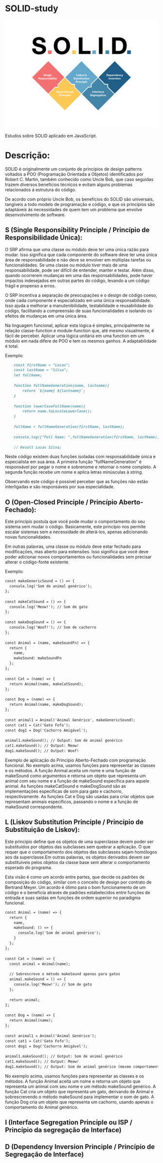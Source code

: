# SOLID-study

![img](./README/SOLID.png)

Estudos sobre SOLID aplicado em JavaScript.

# Descrição:

SOLID é originalmente um conjunto de princípios de design patterns voltados a POO (Programação Orientada a Objetos) identificados por Robert C. Martin, também conhecido como Uncle Bob, que caso seguidas trazem diversos benefícios técnicos e evitam alguns problemas relacionados á estrutura do código.

De acordo com próprio Uncle Bob, os benefícios do SOLID são universais, tangíveis a todo modelo de programação e código, e que os princípios são adaptáveis ás necessidades de quem tem um problema que envolve desenvolvimento de software.


## S (Single Responsibility Principle / Princípio de Responsibilidade Única):

O SRP afirma que uma classe ou módulo deve ter uma única razão para mudar. Isso significa que cada componente do software deve ter uma única área de responsabilidade e não deve se envolver em múltiplas tarefas ou funcionalidades. Se uma classe ou módulo tiver mais de uma responsabilidade, pode ser difícil de entender, manter e testar. Além disso, quando ocorrerem mudanças em uma das responsabilidades, pode haver impactos indesejados em outras partes do código, levando a um código frágil e propenso a erros.

O SRP incentiva a separação de preocupações e o design de código coeso, onde cada componente é especializado em uma única responsabilidade. Isso ajuda a melhorar a manutenibilidade, testabilidade e reusabilidade do código, facilitando a compreensão de suas funcionalidades e isolando os efeitos de mudanças em uma única área.

Na linguagem funcional, aplicar esta lógica é simples, principalmente na relação classe-function e module-function que, até mesmo visualmente, é fácil de perceber. Aplicar uma lógica unitária em uma function em um módulo em nada difere de POO e tem os mesmos ganhos. A adaptabilidade é total.

Exemplo:
<br/>

```markdown
    const firstName = "Lucas";
    const lastName = "Silva";
    let fullName;

    function fullNameGeneration(name, lastname){
        return `${name} ${lastname}`;
    }

    function lowerCaseFullName(name){
        return name.toLocaleLowerCase();
    }

    fullName = fullNameGeneration(firstName, lastName);

    console.log(["Full Name: ",fullNameGeneration(firstName, lastName)]);

    // Result Lucas Silva;
```

Neste código existem duas funções isoladas com responsabilidade única e especialista em sua área. A primeira função "fullNameGeneration" é responsável por pegar o nome e sobrenome e retornar o nome completo. A segunda função recebe um nome e aplica letras minúsculas à string.

Observando este código é possível perceber que as funções não estão interligadas e são responsáveis ​​por sua especialidade.

## O (Open-Closed Principle / Princípio Aberto-Fechado):

Este princípio postula que você pode mudar o comportamento do seu sistema sem mudar o código. Basicamente, este princípio nos permite escalar sistemas sem a necessidade de alterá-los, apenas adicionando novas funcionalidades.

Em outras palavras, uma classe ou módulo deve estar fechado para modificações, mas aberto para extensões. Isso significa que você deve poder adicionar novos comportamentos ou funcionalidades sem precisar alterar o código-fonte existente.

Exemplo:
<br/>

```markdown
const makeGenericSound = () => {
  console.log('Som de animal genérico');
};

const makeCatSound = () => {
  console.log('Meow!'); // Som de gato
};

const makeDogSound = () => {
  console.log('Woof!'); // Som de cachorro
};

const Animal = (name, makeSoundFn) => {
  return {
    name,
    makeSound: makeSoundFn
  };
};

const Cat = (name) => {
  return Animal(name, makeCatSound);
};

const Dog = (name) => {
  return Animal(name, makeDogSound);
};

const animal1 = Animal('Animal Genérico', makeGenericSound);
const cat1 = Cat('Gato Fofo');
const dog1 = Dog('Cachorro Amigável');

animal1.makeSound(); // Output: Som de animal genérico
cat1.makeSound(); // Output: Meow!
dog1.makeSound(); // Output: Woof!
```

Exemplo de aplicação do Princípio Aberto-Fechado com programação funcional. No exemplo acima, usamos funções para representar as classes e os métodos. A função Animal aceita um nome e uma função de makeSound como argumentos e retorna um objeto que representa um animal com seu nome e a função de makeSound específica para aquele animal. As funções makeCatSound e makeDogSound são as implementações específicas de som para gato e cachorro, respectivamente. As funções Cat e Dog são usadas para criar objetos que representam animais específicos, passando o nome e a função de makeSound correspondente.

## L (Liskov Substitution Principle / Princípio de Substituição de Liskov):

Este princípio define que os objetos de uma superclasse devem poder ser substituídos por objetos das subclasses sem quebrar a aplicação. O que requer que o comportamento dos objetos das subclasses sejam homólogos aos da superclasse.Em outras palavras, os objetos derivados devem ser substituíveis pelos objetos da classe base sem alterar o comportamento esperado do programa.

Esta visão é como um acordo entre partes, que decide os padrões de composição do código, similar com o conceito de design por contrato de Bertrand Meyer. Um acordo é ótimo para o bom funcionamento de um código e o beneficia através de padrões estabelecidos entre funções de entrada e suas saídas em funções de ordem superior no paradigma funcional.

```markdown
const Animal = (name) => {
  return {
    name,
    makeSound: () => {
      console.log('Som de animal genérico');
    }
  };
};

const Cat = (name) => {
  const animal = Animal(name);

  // Sobrescreve o método makeSound apenas para gatos
  animal.makeSound = () => {
    console.log('Meow!'); // Som de gato
  };

  return animal;
};

const Dog = (name) => {
  return Animal(name);
};

const animal1 = Animal('Animal Genérico');
const cat1 = Cat('Gato Fofo');
const dog1 = Dog('Cachorro Amigável');

animal1.makeSound(); // Output: Som de animal genérico
cat1.makeSound(); // Output: Meow!
dog1.makeSound(); // Output: Som de animal genérico (mesmo comportamento do Animal genérico)

```

No exemplo acima, usamos funções para representar as classes e os métodos. A função Animal aceita um nome e retorna um objeto que representa um animal com seu nome e um método makeSound genérico. A função Cat cria um objeto que representa um gato, derivando de Animal e sobrescrevendo o método makeSound para implementar o som de gato. A função Dog cria um objeto que representa um cachorro, usando apenas o comportamento do Animal genérico.

## I (Interface Segregation Principle ou ISP / Princípio da segregação de Interface)

## D (Dependency Inversion Principle / Princípio de Segregação de Interface)